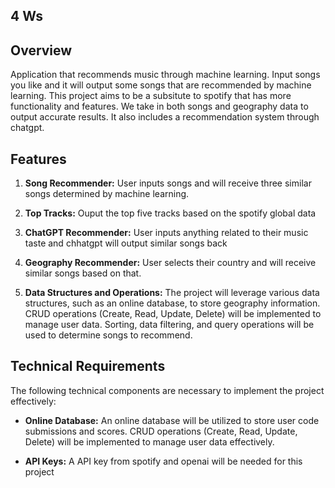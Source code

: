 ## 4 Ws

## Overview

Application that recommends music through machine learning. Input songs you like and it will output some songs that are recommended by machine learning. This project aims to be a subsitute to spotify that has more functionality and features. We take in both songs and geography data to output accurate results. It also includes a recommendation system through chatgpt.

## Features

1. **Song Recommender:** User inputs songs and will receive three similar songs determined by machine learning.

2. **Top Tracks:** Ouput the top five tracks based on the spotify global data

3. **ChatGPT Recommender:** User inputs anything related to their music taste and chhatgpt will output similar songs back

4. **Geography Recommender:** User selects their country and will receive similar songs based on that.

5. **Data Structures and Operations:** The project will leverage various data structures, such as an online database, to store geography information. CRUD operations (Create, Read, Update, Delete) will be implemented to manage user data. Sorting, data filtering, and query operations will be used to determine songs to recommend.
## Technical Requirements

The following technical components are necessary to implement the project effectively:

- **Online Database:** An online database will be utilized to store user code submissions and scores. CRUD operations (Create, Read, Update, Delete) will be implemented to manage user data effectively.

- **API Keys:** A API key from spotify and openai will be needed for this project